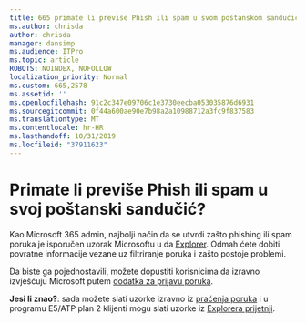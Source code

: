 ```yaml
---
title: 665 primate li previše Phish ili spam u svom poštanskom sandučiću?
ms.author: chrisda
author: chrisda
manager: dansimp
ms.audience: ITPro
ms.topic: article
ROBOTS: NOINDEX, NOFOLLOW
localization_priority: Normal
ms.custom: 665,2578
ms.assetid: ''
ms.openlocfilehash: 91c2c347e09706c1e3730eecba053035876d6931
ms.sourcegitcommit: 0f44a600ae90e7b98a2a10988712a3fc9f837583
ms.translationtype: MT
ms.contentlocale: hr-HR
ms.lasthandoff: 10/31/2019
ms.locfileid: "37911623"
---
```

# <a name="are-you-receiving-too-much-phish-or-spam-in-your-mailbox"></a>Primate li previše Phish ili spam u svoj poštanski sandučić?

Kao Microsoft 365 admin, najbolji način da se utvrdi zašto phishing ili spam poruka je isporučen uzorak Microsoftu u da [Explorer](https://protection.office.com/reportsubmission). Odmah ćete dobiti povratne informacije vezane uz filtriranje poruka i zašto postoje problemi.

Da biste ga pojednostavili, možete dopustiti korisnicima da izravno izvješćuju Microsoft putem [dodatka za prijavu poruka](https://appsource.microsoft.com/product/office/WA104381180?src=office&tab=Overview).

**Jesi li znao?**: sada možete slati uzorke izravno iz [praćenja poruka](https://protection.office.com/messagetrace) i u programu E5/ATP plan 2 klijenti mogu slati uzorke iz [Explorera prijetnji](https://docs.microsoft.com/microsoft-365/security/office-365-security/threat-explorer).
